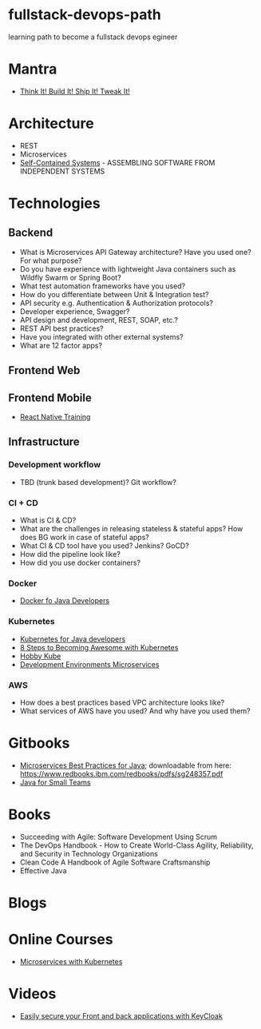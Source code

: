 # fullstack-devops-path
learning path to become a fullstack devops egineer

# Mantra

- [Think It! Build It! Ship It! Tweak It!](https://vimeo.com/94950270)

# Architecture

- REST
- Microservices
- [Self-Contained Systems](http://scs-architecture.org/) - ASSEMBLING SOFTWARE FROM INDEPENDENT SYSTEMS

# Technologies

## Backend

- What is Microservices API Gateway architecture? Have you used one? For what purpose?
- Do you have experience with lightweight Java containers such as Wildfly Swarm or Spring Boot?
- What test automation frameworks have you used?
- How do you differentiate between Unit & Integration test?
- API security e.g. Authentication & Authorization protocols?
- Developer experience, Swagger?
- API design and development, REST, SOAP, etc.?
- REST API best practices?
- Have you integrated with other external systems?
- What are 12 factor apps?

## Frontend Web

## Frontend Mobile

- [React Native Training](https://unbug.gitbooks.io/react-native-training/content/)

## Infrastructure

### Development workflow

- TBD (trunk based development)? Git workflow?

### CI + CD

- What is CI & CD?
- What are the challenges in releasing stateless & stateful apps? How does BG work in case of stateful apps?
- What CI & CD tool have you used? Jenkins? GoCD?
- How did the pipeline look like?
- How did you use docker containers?

### Docker

- [Docker fo Java Developers](https://htmlpreview.github.io/?https://github.com/redhat-developer-demos/docker-java/blob/devnexus2017/readme.html)

### Kubernetes

* [Kubernetes for Java developers](https://www.youtube.com/watch?v=_vM3ORa9_JE&feature=youtu.be)
* [8 Steps to Becoming Awesome with Kubernetes](https://docs.google.com/presentation/d/1ij64THksTygvifW5BD-n0ipc6MDF4cGBRQcV3BRYaoM/edit?_lrsc=927c6920-c737-4468-89b4-ddd9e2baa7b9&sc_cid=70160000000KGB4AAO#slide=id.g278b81b176_0_613)
* [Hobby Kube](https://github.com/hobby-kube/guide)
* [Development Environments Microservices](https://www.datawire.io/guide/development/development-environments-microservices/)

### AWS

- How does a best practices based VPC architecture looks like?
- What services of AWS have you used? And why have you used them?

# Gitbooks

- [Microservices Best Practices for Java](https://cnjunq.gitbooks.io/microservices-best-practices-for-java); downloadable from here: https://www.redbooks.ibm.com/redbooks/pdfs/sg248357.pdf
- [Java for Small Teams](https://ncrcoe.gitbooks.io/java-for-small-teams/content/)


# Books

* Succeeding with Agile: Software Development Using Scrum
* The DevOps Handbook - How to Create World-Class Agility, Reliability, and Security in Technology Organizations
* Clean Code A Handbook of Agile Software Craftsmanship
* Effective Java

# Blogs

# Online Courses

* [Microservices with Kubernetes](https://robertbrem.github.io/Microservices_with_Kubernetes/)

# Videos

* [Easily secure your Front and back applications with KeyCloak](https://www.youtube.com/watch?v=RGp4HUKikts)
